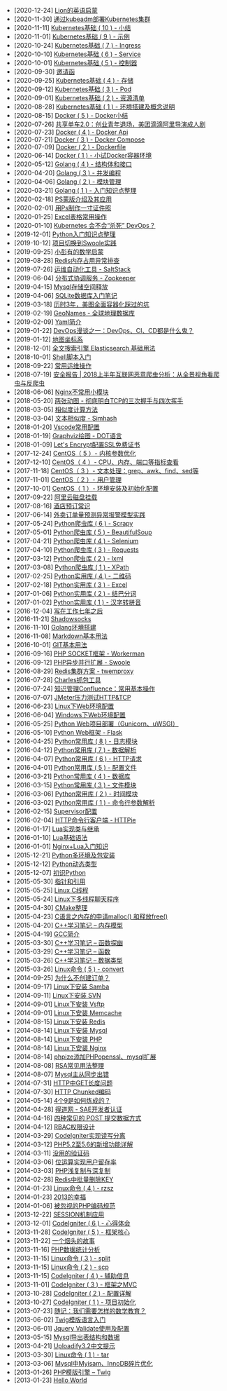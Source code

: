 - [2020-12-24] [Lion的英语启蒙](posts%2F%E9%9A%8F%E7%AC%94%2FLion%E7%9A%84%E8%8B%B1%E8%AF%AD%E5%90%AF%E8%92%99.md)
- [2020-11-30] [通过kubeadm部署Kubernetes集群](posts%2Fkubernetes%2F%E9%80%9A%E8%BF%87kubeadm%E9%83%A8%E7%BD%B2Kubernetes%E9%9B%86%E7%BE%A4.md)
- [2020-11-11] [Kubernetes基础 ( 10 ) - 小结](posts%2Fkubernetes%2FKubernetes%E5%9F%BA%E7%A1%80%20%28%2010%20%29%20-%20%E5%B0%8F%E7%BB%93.md)
- [2020-11-01] [Kubernetes基础 ( 9 ) - 示例](posts%2Fkubernetes%2FKubernetes%E5%9F%BA%E7%A1%80%20%28%209%20%29%20-%20%E7%A4%BA%E4%BE%8B.md)
- [2020-10-24] [Kubernetes基础 ( 7 ) - Ingress](posts%2Fkubernetes%2FKubernetes%E5%9F%BA%E7%A1%80%20%28%207%20%29%20-%20Ingress.md)
- [2020-10-10] [Kubernetes基础 ( 6 ) - Service](posts%2Fkubernetes%2FKubernetes%E5%9F%BA%E7%A1%80%20%28%206%20%29%20-%20Service.md)
- [2020-10-01] [Kubernetes基础 ( 5 ) - 控制器](posts%2Fkubernetes%2FKubernetes%E5%9F%BA%E7%A1%80%20%28%205%20%29%20-%20%E6%8E%A7%E5%88%B6%E5%99%A8.md)
- [2020-09-30] [邀请函](posts%2F%E9%9A%8F%E7%AC%94%2F%E9%82%80%E8%AF%B7%E5%87%BD.md)
- [2020-09-25] [Kubernetes基础 ( 4 ) - 存储](posts%2Fkubernetes%2FKubernetes%E5%9F%BA%E7%A1%80%20%28%204%20%29%20-%20%E5%AD%98%E5%82%A8.md)
- [2020-09-12] [Kubernetes基础 ( 3 ) - Pod](posts%2Fkubernetes%2FKubernetes%E5%9F%BA%E7%A1%80%20%28%203%20%29%20-%20Pod.md)
- [2020-09-01] [Kubernetes基础 ( 2 ) - 资源清单](posts%2Fkubernetes%2FKubernetes%E5%9F%BA%E7%A1%80%20%28%202%20%29%20-%20%E8%B5%84%E6%BA%90%E6%B8%85%E5%8D%95.md)
- [2020-08-28] [Kubernetes基础 ( 1 ) - 环境搭建及概念说明](posts%2Fkubernetes%2FKubernetes%E5%9F%BA%E7%A1%80%20%28%201%20%29%20-%20%E7%8E%AF%E5%A2%83%E6%90%AD%E5%BB%BA%E5%8F%8A%E6%A6%82%E5%BF%B5%E8%AF%B4%E6%98%8E.md)
- [2020-08-15] [Docker ( 5 ) - Docker小结](posts%2Fdocker%2FDocker%20%28%205%20%29%20-%20Docker%E5%B0%8F%E7%BB%93.md)
- [2020-07-26] [共享单车2.0：创业青年退场，美团滴滴阿里导演成人剧](posts%2F%E9%98%85%E8%AF%BB%2F%E5%85%B1%E4%BA%AB%E5%8D%95%E8%BD%A62.0%EF%BC%9A%E5%88%9B%E4%B8%9A%E9%9D%92%E5%B9%B4%E9%80%80%E5%9C%BA%EF%BC%8C%E7%BE%8E%E5%9B%A2%E6%BB%B4%E6%BB%B4%E9%98%BF%E9%87%8C%E5%AF%BC%E6%BC%94%E6%88%90%E4%BA%BA%E5%89%A7.md)
- [2020-07-23] [Docker ( 4 ) - Docker Api](posts%2Fdocker%2FDocker%20%28%204%20%29%20-%20Docker%20Api.md)
- [2020-07-21] [Docker ( 3 ) - Docker Compose](posts%2Fdocker%2FDocker%20%28%203%20%29%20-%20Docker%20Compose.md)
- [2020-07-09] [Docker ( 2 ) - Dockerfile](posts%2Fdocker%2FDocker%20%28%202%20%29%20-%20Dockerfile.md)
- [2020-06-14] [Docker ( 1 ) - 小试Docker容器环境](posts%2Fdocker%2FDocker%20%28%201%20%29%20-%20%E5%B0%8F%E8%AF%95Docker%E5%AE%B9%E5%99%A8%E7%8E%AF%E5%A2%83.md)
- [2020-05-12] [Golang ( 4 ) - 结构体和接口](posts%2Fgo%2FGolang%20%28%204%20%29%20-%20%E7%BB%93%E6%9E%84%E4%BD%93%E5%92%8C%E6%8E%A5%E5%8F%A3.md)
- [2020-04-20] [Golang ( 3 ) - 并发编程](posts%2Fgo%2FGolang%20%28%203%20%29%20-%20%E5%B9%B6%E5%8F%91%E7%BC%96%E7%A8%8B.md)
- [2020-04-06] [Golang ( 2 ) - 模块管理](posts%2Fgo%2FGolang%20%28%202%20%29%20-%20%E6%A8%A1%E5%9D%97%E7%AE%A1%E7%90%86.md)
- [2020-03-21] [Golang ( 1 ) - 入门知识点整理](posts%2Fgo%2FGolang%20%28%201%20%29%20-%20%E5%85%A5%E9%97%A8%E7%9F%A5%E8%AF%86%E7%82%B9%E6%95%B4%E7%90%86.md)
- [2020-02-18] [PS蒙版介绍及其应用](posts%2F%E5%B0%8F%E7%9F%A5%E8%AF%86%2FPS%E8%92%99%E7%89%88%E4%BB%8B%E7%BB%8D%E5%8F%8A%E5%85%B6%E5%BA%94%E7%94%A8.md)
- [2020-02-01] [用Ps制作一寸证件照](posts%2F%E5%B0%8F%E7%9F%A5%E8%AF%86%2F%E7%94%A8Ps%E5%88%B6%E4%BD%9C%E4%B8%80%E5%AF%B8%E8%AF%81%E4%BB%B6%E7%85%A7.md)
- [2020-01-25] [Excel表格常用操作](posts%2F%E5%B0%8F%E7%9F%A5%E8%AF%86%2FExcel%E8%A1%A8%E6%A0%BC%E5%B8%B8%E7%94%A8%E6%93%8D%E4%BD%9C.md)
- [2020-01-10] [Kubernetes 会不会“杀死” DevOps？](posts%2F%E9%98%85%E8%AF%BB%2FKubernetes%20%E4%BC%9A%E4%B8%8D%E4%BC%9A%E2%80%9C%E6%9D%80%E6%AD%BB%E2%80%9D%20DevOps%EF%BC%9F.md)
- [2019-12-01] [Python入门知识点整理](posts%2Fpython%2FPython%E5%85%A5%E9%97%A8%E7%9F%A5%E8%AF%86%E7%82%B9%E6%95%B4%E7%90%86.md)
- [2019-10-12] [项目切换到Swoole实践](posts%2Fphp%2F%E9%A1%B9%E7%9B%AE%E5%88%87%E6%8D%A2%E5%88%B0Swoole%E5%AE%9E%E8%B7%B5.md)
- [2019-09-25] [小彭有的数学启蒙](posts%2F%E9%9A%8F%E7%AC%94%2F%E5%B0%8F%E5%BD%AD%E6%9C%89%E7%9A%84%E6%95%B0%E5%AD%A6%E5%90%AF%E8%92%99.md)
- [2019-08-28] [Redis内存占用异常排查](posts%2Fredis%2FRedis%E5%86%85%E5%AD%98%E5%8D%A0%E7%94%A8%E5%BC%82%E5%B8%B8%E6%8E%92%E6%9F%A5.md)
- [2019-07-26] [运维自动化工具 - SaltStack](posts%2F%E8%BF%90%E7%BB%B4%2F%E8%BF%90%E7%BB%B4%E8%87%AA%E5%8A%A8%E5%8C%96%E5%B7%A5%E5%85%B7%20-%20SaltStack.md)
- [2019-06-04] [分布式协调服务 - Zookeeper](posts%2Fzookeeper%2F%E5%88%86%E5%B8%83%E5%BC%8F%E5%8D%8F%E8%B0%83%E6%9C%8D%E5%8A%A1%20-%20Zookeeper.md)
- [2019-04-15] [Mysql存储空间释放](posts%2Fmysql%2FMysql%E5%AD%98%E5%82%A8%E7%A9%BA%E9%97%B4%E9%87%8A%E6%94%BE.md)
- [2019-04-06] [SQLite数据库入门笔记](posts%2Fsqlite%2FSQLite%E6%95%B0%E6%8D%AE%E5%BA%93%E5%85%A5%E9%97%A8%E7%AC%94%E8%AE%B0.md)
- [2019-03-18] [历时3年，美图全面容器化踩过的坑](posts%2F%E9%98%85%E8%AF%BB%2F%E5%8E%86%E6%97%B63%E5%B9%B4%EF%BC%8C%E7%BE%8E%E5%9B%BE%E5%85%A8%E9%9D%A2%E5%AE%B9%E5%99%A8%E5%8C%96%E8%B8%A9%E8%BF%87%E7%9A%84%E5%9D%91.md)
- [2019-02-19] [GeoNames - 全球地理数据库](posts%2F%E5%B0%8F%E7%9F%A5%E8%AF%86%2FGeoNames%20-%20%E5%85%A8%E7%90%83%E5%9C%B0%E7%90%86%E6%95%B0%E6%8D%AE%E5%BA%93.md)
- [2019-02-09] [Yaml简介](posts%2F%E5%B8%B8%E7%94%A8%E8%BD%AF%E4%BB%B6%2FYaml%E7%AE%80%E4%BB%8B.md)
- [2019-01-22] [DevOps漫谈之一：DevOps、CI、CD都是什么鬼？](posts%2F%E9%98%85%E8%AF%BB%2FDevOps%E6%BC%AB%E8%B0%88%E4%B9%8B%E4%B8%80%EF%BC%9ADevOps%E3%80%81CI%E3%80%81CD%E9%83%BD%E6%98%AF%E4%BB%80%E4%B9%88%E9%AC%BC%EF%BC%9F.md)
- [2019-01-12] [地图坐标系](posts%2F%E5%B0%8F%E7%9F%A5%E8%AF%86%2F%E5%9C%B0%E5%9B%BE%E5%9D%90%E6%A0%87%E7%B3%BB.md)
- [2018-12-01] [全文搜索引擎 Elasticsearch 基础用法](posts%2Felasticsearch%2F%E5%85%A8%E6%96%87%E6%90%9C%E7%B4%A2%E5%BC%95%E6%93%8E%20Elasticsearch%20%E5%9F%BA%E7%A1%80%E7%94%A8%E6%B3%95.md)
- [2018-10-01] [Shell脚本入门](posts%2Fshell%2FShell%E8%84%9A%E6%9C%AC%E5%85%A5%E9%97%A8.md)
- [2018-09-22] [常用运维操作](posts%2F%E8%BF%90%E7%BB%B4%2F%E5%B8%B8%E7%94%A8%E8%BF%90%E7%BB%B4%E6%93%8D%E4%BD%9C.md)
- [2018-07-19] [安全报告 | 2018上半年互联网恶意爬虫分析：从全景视角看爬虫与反爬虫](posts%2F%E9%98%85%E8%AF%BB%2F%E5%AE%89%E5%85%A8%E6%8A%A5%E5%91%8A%20%7C%202018%E4%B8%8A%E5%8D%8A%E5%B9%B4%E4%BA%92%E8%81%94%E7%BD%91%E6%81%B6%E6%84%8F%E7%88%AC%E8%99%AB%E5%88%86%E6%9E%90%EF%BC%9A%E4%BB%8E%E5%85%A8%E6%99%AF%E8%A7%86%E8%A7%92%E7%9C%8B%E7%88%AC%E8%99%AB%E4%B8%8E%E5%8F%8D%E7%88%AC%E8%99%AB.md)
- [2018-06-06] [Nginx不常用小模块](posts%2Flinux%2FNginx%E4%B8%8D%E5%B8%B8%E7%94%A8%E5%B0%8F%E6%A8%A1%E5%9D%97.md)
- [2018-05-20] [两张动图 - 彻底明白TCP的三次握手与四次挥手](posts%2F%E9%98%85%E8%AF%BB%2F%E4%B8%A4%E5%BC%A0%E5%8A%A8%E5%9B%BE%20-%20%E5%BD%BB%E5%BA%95%E6%98%8E%E7%99%BDTCP%E7%9A%84%E4%B8%89%E6%AC%A1%E6%8F%A1%E6%89%8B%E4%B8%8E%E5%9B%9B%E6%AC%A1%E6%8C%A5%E6%89%8B.md)
- [2018-03-05] [相似度计算方法](posts%2F%E7%AE%97%E6%B3%95%2F%E7%9B%B8%E4%BC%BC%E5%BA%A6%E8%AE%A1%E7%AE%97%E6%96%B9%E6%B3%95.md)
- [2018-03-04] [文本相似度 - Simhash](posts%2Fpython%2F%E6%96%87%E6%9C%AC%E7%9B%B8%E4%BC%BC%E5%BA%A6%20-%20Simhash.md)
- [2018-01-20] [Vscode常用配置](posts%2F%E5%B8%B8%E7%94%A8%E8%BD%AF%E4%BB%B6%2FVscode%E5%B8%B8%E7%94%A8%E9%85%8D%E7%BD%AE.md)
- [2018-01-19] [Graphviz绘图 - DOT语言](posts%2F%E5%B8%B8%E7%94%A8%E8%BD%AF%E4%BB%B6%2FGraphviz%E7%BB%98%E5%9B%BE%20-%20DOT%E8%AF%AD%E8%A8%80.md)
- [2018-01-09] [Let's Encrypt配置SSL免费证书](posts%2F%E5%B8%B8%E7%94%A8%E8%BD%AF%E4%BB%B6%2FLet%27s%20Encrypt%E9%85%8D%E7%BD%AESSL%E5%85%8D%E8%B4%B9%E8%AF%81%E4%B9%A6.md)
- [2017-12-24] [CentOS（ 5 ）- 内核参数优化](posts%2F%E8%BF%90%E7%BB%B4%2FCentOS%EF%BC%88%205%20%EF%BC%89-%20%E5%86%85%E6%A0%B8%E5%8F%82%E6%95%B0%E4%BC%98%E5%8C%96.md)
- [2017-12-10] [CentOS（ 4 ）- CPU、内存、端口等指标查看](posts%2F%E8%BF%90%E7%BB%B4%2FCentOS%EF%BC%88%204%20%EF%BC%89-%20CPU%E3%80%81%E5%86%85%E5%AD%98%E3%80%81%E7%AB%AF%E5%8F%A3%E7%AD%89%E6%8C%87%E6%A0%87%E6%9F%A5%E7%9C%8B.md)
- [2017-11-18] [CentOS（ 3 ）- 文本处理：grep、awk、find、sed等](posts%2F%E8%BF%90%E7%BB%B4%2FCentOS%EF%BC%88%203%20%EF%BC%89-%20%E6%96%87%E6%9C%AC%E5%A4%84%E7%90%86%EF%BC%9Agrep%E3%80%81awk%E3%80%81find%E3%80%81sed%E7%AD%89.md)
- [2017-11-01] [CentOS（ 2 ）- 用户管理](posts%2F%E8%BF%90%E7%BB%B4%2FCentOS%EF%BC%88%202%20%EF%BC%89-%20%E7%94%A8%E6%88%B7%E7%AE%A1%E7%90%86.md)
- [2017-10-01] [CentOS（ 1 ）- 环境安装及初始化配置](posts%2F%E8%BF%90%E7%BB%B4%2FCentOS%EF%BC%88%201%20%EF%BC%89-%20%E7%8E%AF%E5%A2%83%E5%AE%89%E8%A3%85%E5%8F%8A%E5%88%9D%E5%A7%8B%E5%8C%96%E9%85%8D%E7%BD%AE.md)
- [2017-09-22] [阿里云磁盘挂载](posts%2F%E8%BF%90%E7%BB%B4%2F%E9%98%BF%E9%87%8C%E4%BA%91%E7%A3%81%E7%9B%98%E6%8C%82%E8%BD%BD.md)
- [2017-08-16] [酒店预订常识](posts%2F%E5%B0%8F%E7%9F%A5%E8%AF%86%2F%E9%85%92%E5%BA%97%E9%A2%84%E8%AE%A2%E5%B8%B8%E8%AF%86.md)
- [2017-06-14] [外卖订单量预测异常报警模型实践](posts%2F%E9%98%85%E8%AF%BB%2F%E5%A4%96%E5%8D%96%E8%AE%A2%E5%8D%95%E9%87%8F%E9%A2%84%E6%B5%8B%E5%BC%82%E5%B8%B8%E6%8A%A5%E8%AD%A6%E6%A8%A1%E5%9E%8B%E5%AE%9E%E8%B7%B5.md)
- [2017-05-24] [Python爬虫库 ( 6 ) - Scrapy](posts%2Fpython%2FPython%E7%88%AC%E8%99%AB%E5%BA%93%20%28%206%20%29%20-%20Scrapy.md)
- [2017-05-01] [Python爬虫库 ( 5 ) - BeautifulSoup](posts%2Fpython%2FPython%E7%88%AC%E8%99%AB%E5%BA%93%20%28%205%20%29%20-%20BeautifulSoup.md)
- [2017-04-21] [Python爬虫库 ( 4 ) - Selenium](posts%2Fpython%2FPython%E7%88%AC%E8%99%AB%E5%BA%93%20%28%204%20%29%20-%20Selenium.md)
- [2017-04-10] [Python爬虫库 ( 3 ) - Requests](posts%2Fpython%2FPython%E7%88%AC%E8%99%AB%E5%BA%93%20%28%203%20%29%20-%20Requests.md)
- [2017-03-12] [Python爬虫库 ( 2 ) - lxml](posts%2Fpython%2FPython%E7%88%AC%E8%99%AB%E5%BA%93%20%28%202%20%29%20-%20lxml.md)
- [2017-03-08] [Python爬虫库 ( 1 ) - XPath](posts%2Fpython%2FPython%E7%88%AC%E8%99%AB%E5%BA%93%20%28%201%20%29%20-%20XPath.md)
- [2017-02-25] [Python实用库 ( 4 ) - 二维码](posts%2Fpython%2FPython%E5%AE%9E%E7%94%A8%E5%BA%93%20%28%204%20%29%20-%20%E4%BA%8C%E7%BB%B4%E7%A0%81.md)
- [2017-02-18] [Python实用库 ( 3 ) - Excel](posts%2Fpython%2FPython%E5%AE%9E%E7%94%A8%E5%BA%93%20%28%203%20%29%20-%20Excel.md)
- [2017-01-06] [Python实用库 ( 2 ) - 结巴分词](posts%2Fpython%2FPython%E5%AE%9E%E7%94%A8%E5%BA%93%20%28%202%20%29%20-%20%E7%BB%93%E5%B7%B4%E5%88%86%E8%AF%8D.md)
- [2017-01-02] [Python实用库 ( 1 ) - 汉字转拼音](posts%2Fpython%2FPython%E5%AE%9E%E7%94%A8%E5%BA%93%20%28%201%20%29%20-%20%E6%B1%89%E5%AD%97%E8%BD%AC%E6%8B%BC%E9%9F%B3.md)
- [2016-12-04] [写在工作七年之后](posts%2F%E9%9A%8F%E7%AC%94%2F%E5%86%99%E5%9C%A8%E5%B7%A5%E4%BD%9C%E4%B8%83%E5%B9%B4%E4%B9%8B%E5%90%8E.md)
- [2016-11-21] [Shadowsocks](posts%2F%E5%B8%B8%E7%94%A8%E8%BD%AF%E4%BB%B6%2FShadowsocks.md)
- [2016-11-10] [Golang环境搭建](posts%2Fgo%2FGolang%E7%8E%AF%E5%A2%83%E6%90%AD%E5%BB%BA.md)
- [2016-11-08] [Markdown基本用法](posts%2FMarkdown%E5%9F%BA%E6%9C%AC%E7%94%A8%E6%B3%95.md)
- [2016-10-01] [GIT基本用法](posts%2F%E5%B8%B8%E7%94%A8%E8%BD%AF%E4%BB%B6%2FGIT%E5%9F%BA%E6%9C%AC%E7%94%A8%E6%B3%95.md)
- [2016-09-16] [PHP SOCKET框架 - Workerman](posts%2Fphp%2FPHP%20SOCKET%E6%A1%86%E6%9E%B6%20-%20Workerman.md)
- [2016-09-12] [PHP异步并行扩展 - Swoole](posts%2Fphp%2FPHP%E5%BC%82%E6%AD%A5%E5%B9%B6%E8%A1%8C%E6%89%A9%E5%B1%95%20-%20Swoole.md)
- [2016-08-29] [Redis集群方案 - twemproxy](posts%2Fredis%2FRedis%E9%9B%86%E7%BE%A4%E6%96%B9%E6%A1%88%20-%20twemproxy.md)
- [2016-07-28] [Charles抓包工具](posts%2F%E5%B8%B8%E7%94%A8%E8%BD%AF%E4%BB%B6%2FCharles%E6%8A%93%E5%8C%85%E5%B7%A5%E5%85%B7.md)
- [2016-07-24] [知识管理Confluence：常用基本操作](posts%2F%E5%B8%B8%E7%94%A8%E8%BD%AF%E4%BB%B6%2F%E7%9F%A5%E8%AF%86%E7%AE%A1%E7%90%86Confluence%EF%BC%9A%E5%B8%B8%E7%94%A8%E5%9F%BA%E6%9C%AC%E6%93%8D%E4%BD%9C.md)
- [2016-07-07] [JMeter压力测试HTTP&TCP](posts%2F%E5%B8%B8%E7%94%A8%E8%BD%AF%E4%BB%B6%2FJMeter%E5%8E%8B%E5%8A%9B%E6%B5%8B%E8%AF%95HTTP&TCP.md)
- [2016-06-23] [Linux下Web环境配置](posts%2Flinux%2FLinux%E4%B8%8BWeb%E7%8E%AF%E5%A2%83%E9%85%8D%E7%BD%AE.md)
- [2016-06-04] [Windows下Web环境配置](posts%2Flinux%2FWindows%E4%B8%8BWeb%E7%8E%AF%E5%A2%83%E9%85%8D%E7%BD%AE.md)
- [2016-05-25] [Python Web项目部署（Gunicorn、uWSGI）](posts%2Fpython%2FPython%20Web%E9%A1%B9%E7%9B%AE%E9%83%A8%E7%BD%B2%EF%BC%88Gunicorn%E3%80%81uWSGI%EF%BC%89.md)
- [2016-05-10] [Python Web框架 - Flask](posts%2Fpython%2FPython%20Web%E6%A1%86%E6%9E%B6%20-%20Flask.md)
- [2016-04-25] [Python常用库 ( 8 ) - 日志模块](posts%2Fpython%2FPython%E5%B8%B8%E7%94%A8%E5%BA%93%20%28%208%20%29%20-%20%E6%97%A5%E5%BF%97%E6%A8%A1%E5%9D%97.md)
- [2016-04-12] [Python常用库 ( 7 ) - 数据解析](posts%2Fpython%2FPython%E5%B8%B8%E7%94%A8%E5%BA%93%20%28%207%20%29%20-%20%E6%95%B0%E6%8D%AE%E8%A7%A3%E6%9E%90.md)
- [2016-04-07] [Python常用库 ( 6 ) - HTTP请求](posts%2Fpython%2FPython%E5%B8%B8%E7%94%A8%E5%BA%93%20%28%206%20%29%20-%20HTTP%E8%AF%B7%E6%B1%82.md)
- [2016-04-01] [Python常用库 ( 5 ) - 配置文件](posts%2Fpython%2FPython%E5%B8%B8%E7%94%A8%E5%BA%93%20%28%205%20%29%20-%20%E9%85%8D%E7%BD%AE%E6%96%87%E4%BB%B6.md)
- [2016-03-21] [Python常用库 ( 4 ) - 数据库](posts%2Fpython%2FPython%E5%B8%B8%E7%94%A8%E5%BA%93%20%28%204%20%29%20-%20%E6%95%B0%E6%8D%AE%E5%BA%93.md)
- [2016-03-15] [Python常用库 ( 3 ) - 文件模块](posts%2Fpython%2FPython%E5%B8%B8%E7%94%A8%E5%BA%93%20%28%203%20%29%20-%20%E6%96%87%E4%BB%B6%E6%A8%A1%E5%9D%97.md)
- [2016-03-06] [Python常用库 ( 2 ) - 时间模块](posts%2Fpython%2FPython%E5%B8%B8%E7%94%A8%E5%BA%93%20%28%202%20%29%20-%20%E6%97%B6%E9%97%B4%E6%A8%A1%E5%9D%97.md)
- [2016-03-02] [Python常用库 ( 1 ) - 命令行参数解析](posts%2Fpython%2FPython%E5%B8%B8%E7%94%A8%E5%BA%93%20%28%201%20%29%20-%20%E5%91%BD%E4%BB%A4%E8%A1%8C%E5%8F%82%E6%95%B0%E8%A7%A3%E6%9E%90.md)
- [2016-02-15] [Supervisor配置](posts%2F%E5%B8%B8%E7%94%A8%E8%BD%AF%E4%BB%B6%2FSupervisor%E9%85%8D%E7%BD%AE.md)
- [2016-02-04] [HTTP命令行客户端 - HTTPie](posts%2F%E5%B8%B8%E7%94%A8%E8%BD%AF%E4%BB%B6%2FHTTP%E5%91%BD%E4%BB%A4%E8%A1%8C%E5%AE%A2%E6%88%B7%E7%AB%AF%20-%20HTTPie.md)
- [2016-01-17] [Lua实现类与继承](posts%2Flua%2FLua%E5%AE%9E%E7%8E%B0%E7%B1%BB%E4%B8%8E%E7%BB%A7%E6%89%BF.md)
- [2016-01-10] [Lua基础语法](posts%2Flua%2FLua%E5%9F%BA%E7%A1%80%E8%AF%AD%E6%B3%95.md)
- [2016-01-01] [Nginx+Lua入门知识](posts%2Flua%2FNginx+Lua%E5%85%A5%E9%97%A8%E7%9F%A5%E8%AF%86.md)
- [2015-12-21] [Python多环境及包安装](posts%2Fpython%2FPython%E5%A4%9A%E7%8E%AF%E5%A2%83%E5%8F%8A%E5%8C%85%E5%AE%89%E8%A3%85.md)
- [2015-12-12] [Python动态类型](posts%2Fpython%2FPython%E5%8A%A8%E6%80%81%E7%B1%BB%E5%9E%8B.md)
- [2015-12-07] [初识Python](posts%2Fpython%2F%E5%88%9D%E8%AF%86Python.md)
- [2015-05-30] [指针和引用](posts%2Fcpp%2F%E6%8C%87%E9%92%88%E5%92%8C%E5%BC%95%E7%94%A8.md)
- [2015-05-25] [Linux C线程](posts%2Fcpp%2FLinux%20C%E7%BA%BF%E7%A8%8B.md)
- [2015-05-24] [Linux下多线程聊天程序](posts%2Fcpp%2FLinux%E4%B8%8B%E5%A4%9A%E7%BA%BF%E7%A8%8B%E8%81%8A%E5%A4%A9%E7%A8%8B%E5%BA%8F.md)
- [2015-04-30] [CMake整理](posts%2Fcpp%2FCMake%E6%95%B4%E7%90%86.md)
- [2015-04-23] [C语言之内存的申请malloc() 和释放free()](posts%2Fcpp%2FC%E8%AF%AD%E8%A8%80%E4%B9%8B%E5%86%85%E5%AD%98%E7%9A%84%E7%94%B3%E8%AF%B7malloc%28%29%20%E5%92%8C%E9%87%8A%E6%94%BEfree%28%29.md)
- [2015-04-20] [C++学习笔记 – 内存模型](posts%2Fcpp%2FC++%E5%AD%A6%E4%B9%A0%E7%AC%94%E8%AE%B0%20%E2%80%93%20%E5%86%85%E5%AD%98%E6%A8%A1%E5%9E%8B.md)
- [2015-04-19] [GCC简介](posts%2Fcpp%2FGCC%E7%AE%80%E4%BB%8B.md)
- [2015-03-30] [C++学习笔记 – 函数探幽](posts%2Fcpp%2FC++%E5%AD%A6%E4%B9%A0%E7%AC%94%E8%AE%B0%20%E2%80%93%20%E5%87%BD%E6%95%B0%E6%8E%A2%E5%B9%BD.md)
- [2015-03-29] [C++学习笔记 – 函数](posts%2Fcpp%2FC++%E5%AD%A6%E4%B9%A0%E7%AC%94%E8%AE%B0%20%E2%80%93%20%E5%87%BD%E6%95%B0.md)
- [2015-03-26] [C++学习笔记 – 数据类型](posts%2Fcpp%2FC++%E5%AD%A6%E4%B9%A0%E7%AC%94%E8%AE%B0%20%E2%80%93%20%E6%95%B0%E6%8D%AE%E7%B1%BB%E5%9E%8B.md)
- [2015-03-26] [Linux命令 ( 5 ) - convert](posts%2Flinux%2FLinux%E5%91%BD%E4%BB%A4%20%28%205%20%29%20-%20convert.md)
- [2014-09-25] [为什么不创建订单？](posts%2F%E9%9A%8F%E7%AC%94%2F%E4%B8%BA%E4%BB%80%E4%B9%88%E4%B8%8D%E5%88%9B%E5%BB%BA%E8%AE%A2%E5%8D%95%EF%BC%9F.md)
- [2014-09-17] [Linux下安装 Samba](posts%2Flinux%2FLinux%E4%B8%8B%E5%AE%89%E8%A3%85%20Samba.md)
- [2014-09-11] [Linux下安装 SVN](posts%2Flinux%2FLinux%E4%B8%8B%E5%AE%89%E8%A3%85%20SVN.md)
- [2014-09-01] [Linux下安装 Vsftp](posts%2Flinux%2FLinux%E4%B8%8B%E5%AE%89%E8%A3%85%20Vsftp.md)
- [2014-09-01] [Linux下安装 Memcache](posts%2Flinux%2FLinux%E4%B8%8B%E5%AE%89%E8%A3%85%20Memcache.md)
- [2014-08-15] [Linux下安装 Redis](posts%2Flinux%2FLinux%E4%B8%8B%E5%AE%89%E8%A3%85%20Redis.md)
- [2014-08-14] [Linux下安装 Mysql](posts%2Flinux%2FLinux%E4%B8%8B%E5%AE%89%E8%A3%85%20Mysql.md)
- [2014-08-14] [Linux下安装 PHP](posts%2Flinux%2FLinux%E4%B8%8B%E5%AE%89%E8%A3%85%20PHP.md)
- [2014-08-14] [Linux下安装 Nginx](posts%2Flinux%2FLinux%E4%B8%8B%E5%AE%89%E8%A3%85%20Nginx.md)
- [2014-08-14] [phpize添加PHPopenssl、mysql扩展](posts%2Flinux%2Fphpize%E6%B7%BB%E5%8A%A0PHPopenssl%E3%80%81mysql%E6%89%A9%E5%B1%95.md)
- [2014-08-08] [RSA常见用法整理](posts%2Fphp%2FRSA%E5%B8%B8%E8%A7%81%E7%94%A8%E6%B3%95%E6%95%B4%E7%90%86.md)
- [2014-08-07] [Mysql主从同步出错](posts%2Fmysql%2FMysql%E4%B8%BB%E4%BB%8E%E5%90%8C%E6%AD%A5%E5%87%BA%E9%94%99.md)
- [2014-07-31] [HTTP中GET长度问题](posts%2Fphp%2FHTTP%E4%B8%ADGET%E9%95%BF%E5%BA%A6%E9%97%AE%E9%A2%98.md)
- [2014-07-30] [HTTP Chunked编码](posts%2Fphp%2FHTTP%20Chunked%E7%BC%96%E7%A0%81.md)
- [2014-05-14] [4个9是如何炼成的？](posts%2F%E9%98%85%E8%AF%BB%2F4%E4%B8%AA9%E6%98%AF%E5%A6%82%E4%BD%95%E7%82%BC%E6%88%90%E7%9A%84%EF%BC%9F.md)
- [2014-04-28] [得道网 - SAE开发者认证](posts%2F%E9%9A%8F%E7%AC%94%2F%E5%BE%97%E9%81%93%E7%BD%91%20-%20SAE%E5%BC%80%E5%8F%91%E8%80%85%E8%AE%A4%E8%AF%81.md)
- [2014-04-16] [四种常见的 POST 提交数据方式](posts%2F%E5%89%8D%E7%AB%AF%E8%AE%BE%E8%AE%A1%2F%E5%9B%9B%E7%A7%8D%E5%B8%B8%E8%A7%81%E7%9A%84%20POST%20%E6%8F%90%E4%BA%A4%E6%95%B0%E6%8D%AE%E6%96%B9%E5%BC%8F.md)
- [2014-04-12] [RBAC权限设计](posts%2Fphp%2FRBAC%E6%9D%83%E9%99%90%E8%AE%BE%E8%AE%A1.md)
- [2014-03-29] [CodeIgniter实现读写分离](posts%2Fphp%2FCodeIgniter%E5%AE%9E%E7%8E%B0%E8%AF%BB%E5%86%99%E5%88%86%E7%A6%BB.md)
- [2014-03-12] [PHP5.2至5.6的新增功能详解](posts%2Fphp%2FPHP5.2%E8%87%B35.6%E7%9A%84%E6%96%B0%E5%A2%9E%E5%8A%9F%E8%83%BD%E8%AF%A6%E8%A7%A3.md)
- [2014-03-11] [没用的验证码](posts%2F%E9%9A%8F%E7%AC%94%2F%E6%B2%A1%E7%94%A8%E7%9A%84%E9%AA%8C%E8%AF%81%E7%A0%81.md)
- [2014-03-06] [位运算实现用户留存率](posts%2Fphp%2F%E4%BD%8D%E8%BF%90%E7%AE%97%E5%AE%9E%E7%8E%B0%E7%94%A8%E6%88%B7%E7%95%99%E5%AD%98%E7%8E%87.md)
- [2014-03-03] [PHP浅复制与深复制](posts%2Fphp%2FPHP%E6%B5%85%E5%A4%8D%E5%88%B6%E4%B8%8E%E6%B7%B1%E5%A4%8D%E5%88%B6.md)
- [2014-02-28] [Redis中批量删除KEY](posts%2Fredis%2FRedis%E4%B8%AD%E6%89%B9%E9%87%8F%E5%88%A0%E9%99%A4KEY.md)
- [2014-01-23] [Linux命令 ( 4 ) - rzsz](posts%2Flinux%2FLinux%E5%91%BD%E4%BB%A4%20%28%204%20%29%20-%20rzsz.md)
- [2014-01-23] [2013的幸福](posts%2F%E9%9A%8F%E7%AC%94%2F2013%E7%9A%84%E5%B9%B8%E7%A6%8F.md)
- [2014-01-06] [被忽视的PHP编码规范](posts%2F%E9%9A%8F%E7%AC%94%2F%E8%A2%AB%E5%BF%BD%E8%A7%86%E7%9A%84PHP%E7%BC%96%E7%A0%81%E8%A7%84%E8%8C%83.md)
- [2013-12-22] [SESSION机制应用](posts%2Fphp%2FSESSION%E6%9C%BA%E5%88%B6%E5%BA%94%E7%94%A8.md)
- [2013-12-01] [CodeIgniter ( 6 ) - 心得体会](posts%2Fphp%2FCodeIgniter%20%28%206%20%29%20-%20%E5%BF%83%E5%BE%97%E4%BD%93%E4%BC%9A.md)
- [2013-11-28] [CodeIgniter ( 5 ) - 框架核心](posts%2Fphp%2FCodeIgniter%20%28%205%20%29%20-%20%E6%A1%86%E6%9E%B6%E6%A0%B8%E5%BF%83.md)
- [2013-11-22] [一个烟头的故事](posts%2F%E9%9A%8F%E7%AC%94%2F%E4%B8%80%E4%B8%AA%E7%83%9F%E5%A4%B4%E7%9A%84%E6%95%85%E4%BA%8B.md)
- [2013-11-16] [PHP数据统计分析](posts%2Fphp%2FPHP%E6%95%B0%E6%8D%AE%E7%BB%9F%E8%AE%A1%E5%88%86%E6%9E%90.md)
- [2013-11-15] [Linux命令 ( 3 ) - split](posts%2Flinux%2FLinux%E5%91%BD%E4%BB%A4%20%28%203%20%29%20-%20split.md)
- [2013-11-15] [Linux命令 ( 2 ) - scp](posts%2Flinux%2FLinux%E5%91%BD%E4%BB%A4%20%28%202%20%29%20-%20scp.md)
- [2013-11-15] [CodeIgniter ( 4 ) - 辅助信息](posts%2Fphp%2FCodeIgniter%20%28%204%20%29%20-%20%E8%BE%85%E5%8A%A9%E4%BF%A1%E6%81%AF.md)
- [2013-11-01] [CodeIgniter ( 3 ) - 框架之MVC](posts%2Fphp%2FCodeIgniter%20%28%203%20%29%20-%20%E6%A1%86%E6%9E%B6%E4%B9%8BMVC.md)
- [2013-10-28] [CodeIgniter ( 2 ) - 配置详解](posts%2Fphp%2FCodeIgniter%20%28%202%20%29%20-%20%E9%85%8D%E7%BD%AE%E8%AF%A6%E8%A7%A3.md)
- [2013-10-27] [CodeIgniter ( 1 ) - 项目初始化](posts%2Fphp%2FCodeIgniter%20%28%201%20%29%20-%20%E9%A1%B9%E7%9B%AE%E5%88%9D%E5%A7%8B%E5%8C%96.md)
- [2013-07-23] [随记：我们需要怎样的数学教育？](posts%2F%E9%98%85%E8%AF%BB%2F%E9%9A%8F%E8%AE%B0%EF%BC%9A%E6%88%91%E4%BB%AC%E9%9C%80%E8%A6%81%E6%80%8E%E6%A0%B7%E7%9A%84%E6%95%B0%E5%AD%A6%E6%95%99%E8%82%B2%EF%BC%9F.md)
- [2013-06-02] [Twig模版语言入门](posts%2Fphp%2FTwig%E6%A8%A1%E7%89%88%E8%AF%AD%E8%A8%80%E5%85%A5%E9%97%A8.md)
- [2013-06-01] [Jquery Validate使用及配置](posts%2F%E5%89%8D%E7%AB%AF%E8%AE%BE%E8%AE%A1%2FJquery%20Validate%E4%BD%BF%E7%94%A8%E5%8F%8A%E9%85%8D%E7%BD%AE.md)
- [2013-05-15] [Mysql导出表结构和数据](posts%2Fmysql%2FMysql%E5%AF%BC%E5%87%BA%E8%A1%A8%E7%BB%93%E6%9E%84%E5%92%8C%E6%95%B0%E6%8D%AE.md)
- [2013-04-21] [Uploadify3.2中文提示](posts%2F%E5%89%8D%E7%AB%AF%E8%AE%BE%E8%AE%A1%2FUploadify3.2%E4%B8%AD%E6%96%87%E6%8F%90%E7%A4%BA.md)
- [2013-03-30] [Linux命令 ( 1 ) - tar](posts%2Flinux%2FLinux%E5%91%BD%E4%BB%A4%20%28%201%20%29%20-%20tar.md)
- [2013-03-06] [Mysql中Myisam、InnoDB碎片优化](posts%2Fmysql%2FMysql%E4%B8%ADMyisam%E3%80%81InnoDB%E7%A2%8E%E7%89%87%E4%BC%98%E5%8C%96.md)
- [2013-01-26] [PHP模版引擎 – Twig](posts%2Fphp%2FPHP%E6%A8%A1%E7%89%88%E5%BC%95%E6%93%8E%20%E2%80%93%20Twig.md)
- [2013-01-23] [Hello World](posts%2F%E9%9A%8F%E7%AC%94%2FHello%20World.md)
